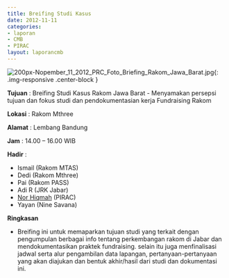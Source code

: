 ```yaml
---
title: Breifing Studi Kasus
date: 2012-11-11
categories:
- laporan
- CMB
- PIRAC
layout: laporancmb
---
```


![200px-Nopember_11_2012_PRC_Foto_Briefing_Rakom_Jawa_Barat.jpg](/uploads/200px-Nopember_11_2012_PRC_Foto_Briefing_Rakom_Jawa_Barat.jpg){: .img-responsive .center-block }


**Tujuan** : Breifing Studi Kasus Rakom Jawa Barat - Menyamakan persepsi tujuan dan fokus studi dan pendokumentasian kerja Fundraising Rakom 

**Lokasi** : Rakom Mthree 

**Alamat** : Lembang Bandung 

**Jam** : 14.00 – 16.00 WIB 

**Hadir** :
* Ismail (Rakom MTAS)
* Dedi (Rakom Mthree)
* Pai (Rakom PASS)
* Adi R (JRK Jabar)
* [Nor Hiqmah](http://wiki.ciptamedia.org/wiki/Nor_Hiqmah) (PIRAC)
* Yayan (Nine Savana)

**Ringkasan**  
* Breifing ini untuk memaparkan tujuan studi yang terkait dengan pengumpulan berbagai info tentang perkembangan rakom di Jabar dan mendokumentasikan praktek fundraising. selain itu juga menfinalisasi jadwal serta alur pengambilan data lapangan, pertanyaan-pertanyaan yang akan diajukan dan bentuk akhir/hasil dari studi dan dokumentasi ini.
